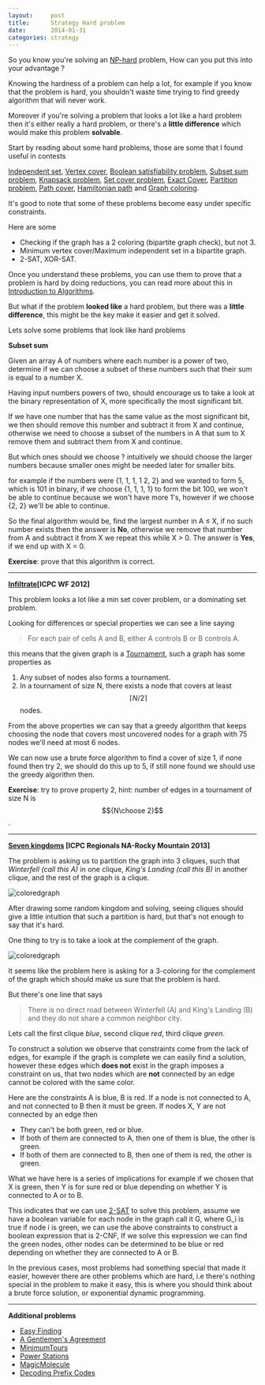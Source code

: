 ```yaml
---
layout:     post
title:      Strategy Hard problem
date:       2014-01-31
categories: strategy
---
```


So you know you're solving an  [NP-hard](https://en.wikipedia.org/wiki/NP-hardness) problem, How can you put this into your advantage ? 

Knowing the hardness of a problem can help a lot, for example if you know that the problem is hard, you shouldn't waste time trying to find greedy algorithm that will never work.

Moreover if you're solving a problem that looks a lot like a hard problem then  it's either really a hard problem, or there's a **little difference** which would make this problem **solvable**.

Start by reading about some hard problems, those are some that I found useful in contests

[Independent set](https://en.wikipedia.org/wiki/Independent_set_\(graph_theory\)), [Vertex cover](https://en.wikipedia.org/wiki/Vertex_cover), [Boolean satisfiability problem](https://en.wikipedia.org/wiki/Boolean_satisfiability_problem), [Subset sum problem](https://en.wikipedia.org/wiki/Subset_sum_problem), [Knapsack problem](https://en.wikipedia.org/wiki/Knapsack_problem), [Set cover problem](https://en.wikipedia.org/wiki/Set_cover_problem), [Exact Cover](https://en.wikipedia.org/wiki/Exact_cover), [Partition problem](https://en.wikipedia.org/wiki/Partition_problem), [Path cover](https://en.wikipedia.org/wiki/Path_cover), [Hamiltonian path](https://en.wikipedia.org/wiki/Hamiltonian_path) and [Graph coloring](https://en.wikipedia.org/wiki/Graph_coloring).



It's good to note that some of these problems become easy under specific constraints.

Here are some

* Checking if the graph has a 2 coloring (bipartite graph check), but not 3.
* Minimum vertex cover/Maximum independent set in a bipartite graph.
* 2-SAT, XOR-SAT.

Once you understand these problems, you can use them to prove that a problem is hard by doing reductions, you can read more about this in [Introduction to Algorithms](http://www.amazon.com/Introduction-Algorithms-Thomas-H-Cormen/dp/0262033844).


But what if the problem **looked like** a hard problem, but there was a **little difference**, this might be the key make it easier and get it solved.


Lets solve some problems that look like hard problems


**Subset sum**

Given an array A of numbers  where each number is a power of two, determine if we can choose a subset of these numbers such that their sum is equal to a number X.
 
Having input numbers powers of two, should encourage us to take a look at the binary representation of X, more specifically the most significant bit.

If we have one number that has the same value as the most significant bit, we then should remove this number and subtract it from X and continue, otherwise we need to choose a subset of the numbers in A that sum to X remove them and subtract them from X and continue.

But which ones should we choose ? intuitively we should choose the larger numbers because smaller ones might be needed later for smaller bits.

for example if the numbers were {1, 1, 1, 1 2, 2} and we wanted to form 5, which is 101 in binary, if we choose {1, 1, 1, 1}  to form the bit 100, we won't be able to continue because we won't have more 1's, however if we choose {2, 2} we'll be able to continue.

So the final algorithm would be, find the largest number in A ≤ X, if no such number exists then the answer is **No**, otherwise we remove that number from A and subtract it from X we repeat this while X > 0.
The answer is **Yes**, if we end up with X = 0.

**Exercise**: prove that this algorithm is correct.

---

**[Infiltrate](https://icpcarchive.ecs.baylor.edu/index.php?option=com_onlinejudge&Itemid=8&category=547&page=show_problem&problem=4041)[ICPC WF 2012]**

This problem looks a lot like a min set cover problem, or a dominating set problem.

Looking for differences or special properties we can see a line saying

> For each pair of cells A and B, either A controls B or B controls A.

this means that the given graph is a [Tournament](https://en.wikipedia.org/wiki/Tournament_\(graph_theory\)), such a graph has some properties as

1. Any subset of nodes also forms a tournament.
2. In a tournament of size N, there exists a node that covers at least $$\lceil N/2 \rceil$$ nodes.

From the above properties we can say that a greedy algorithm that keeps choosing the node that covers most uncovered nodes for a graph with 75 nodes we'll need at most 6 nodes.

We can now use a brute force algorithm to find a cover of size 1, if none found then try 2, we should do this up to 5, if still none found we should use the greedy algorithm then.

**Exercise**: try to prove property 2, hint: number of edges in a tournament of size N is $${N\choose 2}$$.

---

**[Seven kingdoms](https://icpcarchive.ecs.baylor.edu/index.php?option=com_onlinejudge&Itemid=8&category=623&page=show_problem&problem=4456) [ICPC Regionals NA-Rocky Mountain 2013]**

The problem is asking us to partition the graph into 3 cliques, such that *Winterfell (call this A)* in one clique, *King's Landing (call this B)* in another clique, and the rest of the graph is a clique.

![coloredgraph]({{site.url}}/images/hard-problem/img_1.jpg)

After drawing some random kingdom and solving, seeing cliques should give a little intuition that such a partition is hard, but that's not enough to say that it's hard.

One thing to try is to take a look at the complement of the graph.

![coloredgraph]({{site.url}}/images/hard-problem/img_2.jpg)

It seems like the problem here is asking for a 3-coloring for the complement of the graph which should make us sure that the problem is hard.

But there's one line that says

> There is no direct road between Winterfell (A) and King's Landing (B) and they do not share a common neighbor city.

Lets call the first clique *blue*, second clique *red*, third clique *green*.

To construct a solution we observe that constraints come from the lack of edges, for example if the graph is complete we can easily find a solution, however these edges which **does not** exist in the graph imposes a constraint on us, that two nodes which are **not** connected by an edge cannot be colored with the same color.

Here are the constraints
A is blue, B is red.
If a node is not connected to A, and not connected to B then it must be green.
If nodes X, Y are not connected by an edge then

* They can't be both green, red or blue.
* If both of them are connected to A, then one of them is blue, the other is green.
* If both of them are connected to B, then one of them is red, the other is green.

What we have here is a series of implications for example if we chosen that X is green, then Y is for sure red or blue depending on whether Y is connected to A or to B.

This indicates that we can use [2-SAT](http://en.wikipedia.org/wiki/2-satisfiability) to solve this problem, assume we have a boolean variable for each node in the graph call it G, where G_i is true if node i is green, we can use the above constraints to construct a boolean expression that is 2-CNF, If we solve this expression we can find the green nodes, other nodes can be determined to be blue or red depending on whether they are connected to A or B.


In the previous cases, most problems had something special that made it easier, however there are other problems which are hard, i.e there's nothing special in the problem to make it easy, this is where you should think about a brute force solution, or exponential dynamic programming.

---
**Additional problems**

* [Easy Finding](http://poj.org/problem?id=3740)
* [A Gentlemen's Agreement](https://uva.onlinejudge.org/external/110/p11065.pdf)
* [MinimumTours](http://community.topcoder.com/stat?c=problem_statement&pm=7620&rd=12183)
* [Power Stations](https://icpcarchive.ecs.baylor.edu/index.php?option=com_onlinejudge&Itemid=8&page=show_problem&problem=3092)
* [MagicMolecule](http://community.topcoder.com/stat?c=problem_statement&pm=11705&rd=15491)
* [Decoding Prefix Codes](http://codeforces.com/gym/100340)



